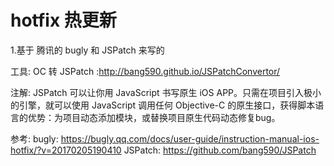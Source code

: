 # hotfix 热更新
1.基于 腾讯的 bugly 和 JSPatch 来写的


工具:
OC 转 JSPatch :http://bang590.github.io/JSPatchConvertor/ 

注解:
JSPatch 可以让你用 JavaScript 书写原生 iOS APP。只需在项目引入极小的引擎，就可以使用 JavaScript 调用任何 Objective-C 的原生接口，获得脚本语言的优势：为项目动态添加模块，或替换项目原生代码动态修复bug。

参考:
bugly: https://bugly.qq.com/docs/user-guide/instruction-manual-ios-hotfix/?v=20170205190410
JSPatch: https://github.com/bang590/JSPatch


